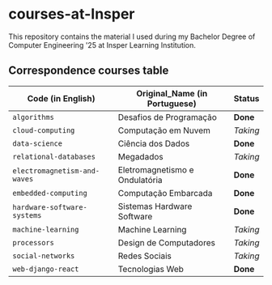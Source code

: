 # courses-at-Insper

This repository contains the material I used during my Bachelor Degree of Computer Engineering '25 at Insper Learning Institution.

## Correspondence courses table

| Code (in English) | Original_Name (in Portuguese) | Status |
| --- | --- | --- |
| `algorithms` | Desafios de Programação | **Done** |
| `cloud-computing` | Computação em Nuvem | _Taking_ |
| `data-science` | Ciência dos Dados | **Done** |
| `relational-databases` | Megadados | _Taking_ |
| `electromagnetism-and-waves` | Eletromagnetismo e Ondulatória | **Done** |
| `embedded-computing` | Computação Embarcada | **Done** |
| `hardware-software-systems` | Sistemas Hardware Software | **Done** |
| `machine-learning` | Machine Learning | _Taking_ |
| `processors` | Design de Computadores | _Taking_ |
| `social-networks` | Redes Sociais | _Taking_ |
| `web-django-react` | Tecnologias Web | **Done** |
